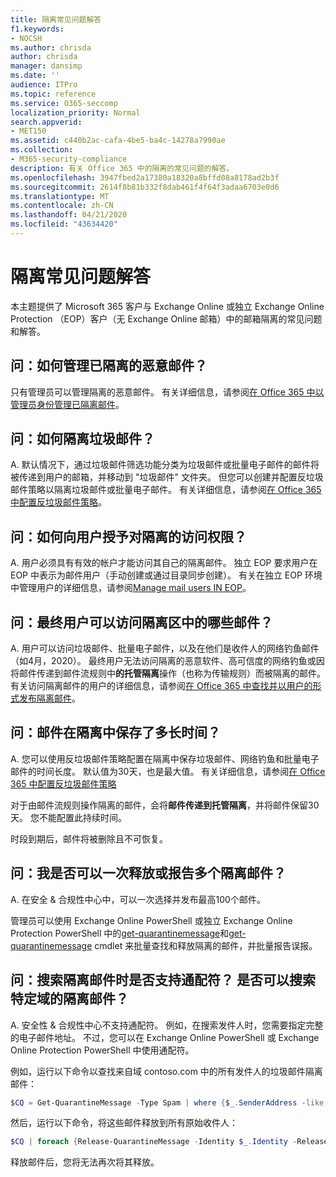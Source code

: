 ```yaml
---
title: 隔离常见问题解答
f1.keywords:
- NOCSH
ms.author: chrisda
author: chrisda
manager: dansimp
ms.date: ''
audience: ITPro
ms.topic: reference
ms.service: O365-seccomp
localization_priority: Normal
search.appverid:
- MET150
ms.assetid: c440b2ac-cafa-4be5-ba4c-14278a7990ae
ms.collection:
- M365-security-compliance
description: 有关 Office 365 中的隔离的常见问题的解答。
ms.openlocfilehash: 3947fbed2a17380a18320a8bffd08a8178ad2b3f
ms.sourcegitcommit: 2614f8b81b332f8dab461f4f64f3adaa6703e0d6
ms.translationtype: MT
ms.contentlocale: zh-CN
ms.lasthandoff: 04/21/2020
ms.locfileid: "43634420"
---
```

# <a name="quarantine-faq"></a>隔离常见问题解答

本主题提供了 Microsoft 365 客户与 Exchange Online 或独立 Exchange Online Protection （EOP）客户（无 Exchange Online 邮箱）中的邮箱隔离的常见问题和解答。

## <a name="q-how-do-i-manage-messages-that-were-quarantined-for-malware"></a>问：如何管理已隔离的恶意邮件？

只有管理员可以管理隔离的恶意邮件。 有关详细信息，请参阅[在 Office 365 中以管理员身份管理已隔离邮件](manage-quarantined-messages-and-files.md)。

## <a name="q-how-do-i-quarantine-spam"></a>问：如何隔离垃圾邮件？

A. 默认情况下，通过垃圾邮件筛选功能分类为垃圾邮件或批量电子邮件的邮件将被传递到用户的邮箱，并移动到 "垃圾邮件" 文件夹。 但您可以创建并配置反垃圾邮件策略以隔离垃圾邮件或批量电子邮件。 有关详细信息，请参阅[在 Office 365 中配置反垃圾邮件策略](configure-your-spam-filter-policies.md)。

## <a name="q-how-do-i-give-users-access-to-the-quarantine"></a>问：如何向用户授予对隔离的访问权限？

A. 用户必须具有有效的帐户才能访问其自己的隔离邮件。 独立 EOP 要求用户在 EOP 中表示为邮件用户（手动创建或通过目录同步创建）。 有关在独立 EOP 环境中管理用户的详细信息，请参阅[Manage mail users IN EOP](manage-mail-users-in-eop.md)。

## <a name="q-what-messages-can-end-users-access-in-quarantine"></a>问：最终用户可以访问隔离区中的哪些邮件？

A. 用户可以访问垃圾邮件、批量电子邮件，以及在他们是收件人的网络钓鱼邮件（如4月，2020）。 最终用户无法访问隔离的恶意软件、高可信度的网络钓鱼或因将邮件传递到邮件流规则中**的托管隔离**操作（也称为传输规则）而被隔离的邮件。 有关访问隔离邮件的用户的详细信息，请参阅[在 Office 365 中查找并以用户的形式发布隔离邮件](find-and-release-quarantined-messages-as-a-user.md)。

## <a name="q-how-long-are-messages-kept-in-the-quarantine"></a>问：邮件在隔离中保存了多长时间？

A. 您可以使用反垃圾邮件策略配置在隔离中保存垃圾邮件、网络钓鱼和批量电子邮件的时间长度。 默认值为30天，也是最大值。 有关详细信息，请参阅[在 Office 365 中配置反垃圾邮件策略](configure-your-spam-filter-policies.md)

对于由邮件流规则操作隔离的邮件，会将**邮件传递到托管隔离**，并将邮件保留30天。 您不能配置此持续时间。

时段到期后，邮件将被删除且不可恢复。

## <a name="q-can-i-release-or-report-more-than-one-quarantined-message-at-a-time"></a>问：我是否可以一次释放或报告多个隔离邮件？

A. 在安全 & 合规性中心中，可以一次选择并发布最高100个邮件。

管理员可以使用 Exchange Online PowerShell 或独立 Exchange Online Protection PowerShell 中的[get-quarantinemessage](https://docs.microsoft.com/powershell/module/exchange/antispam-antimalware/get-quarantinemessage)和[get-quarantinemessage](https://docs.microsoft.com/powershell/module/exchange/antispam-antimalware/release-quarantinemessage) cmdlet 来批量查找和释放隔离的邮件，并批量报告误报。

## <a name="q-are-wildcards-supported-when-searching-for-quarantined-messages-can-i-search-for-quarantined-messages-for-a-specific-domain"></a>问：搜索隔离邮件时是否支持通配符？ 是否可以搜索特定域的隔离邮件？

A. 安全性 & 合规性中心不支持通配符。 例如，在搜索发件人时，您需要指定完整的电子邮件地址。 不过，您可以在 Exchange Online PowerShell 或 Exchange Online Protection PowerShell 中使用通配符。

例如，运行以下命令以查找来自域 contoso.com 中的所有发件人的垃圾邮件隔离邮件：

```powershell
$CQ = Get-QuarantineMessage -Type Spam | where {$_.SenderAddress -like "*@contoso.com"}
```

然后，运行以下命令，将这些邮件释放到所有原始收件人：

```powershell
$CQ | foreach {Release-QuarantineMessage -Identity $_.Identity -ReleaseToAll}
```

释放邮件后，您将无法再次将其释放。
